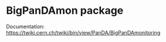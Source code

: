 BigPanDAmon package
============

Documentation: https://twiki.cern.ch/twiki/bin/view/PanDA/BigPanDAmonitoring

